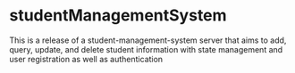 # studentManagementSystem
This is a release of a student-management-system server that aims to add, query, update, and delete student information with state management and user registration as well as authentication
